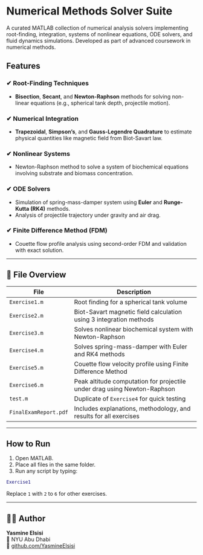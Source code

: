 # Numerical Methods Solver Suite

A curated MATLAB collection of numerical analysis solvers implementing root-finding, integration, systems of nonlinear equations, ODE solvers, and fluid dynamics simulations. Developed as part of advanced coursework in numerical methods.

##  Features

### ✔ Root-Finding Techniques
- **Bisection**, **Secant**, and **Newton-Raphson** methods for solving non-linear equations (e.g., spherical tank depth, projectile motion).

### ✔ Numerical Integration
- **Trapezoidal**, **Simpson’s**, and **Gauss-Legendre Quadrature** to estimate physical quantities like magnetic field from Biot-Savart law.

### ✔ Nonlinear Systems
- Newton-Raphson method to solve a system of biochemical equations involving substrate and biomass concentration.

### ✔ ODE Solvers
- Simulation of spring-mass-damper system using **Euler** and **Runge-Kutta (RK4)** methods.
- Analysis of projectile trajectory under gravity and air drag.

### ✔ Finite Difference Method (FDM)
- Couette flow profile analysis using second-order FDM and validation with exact solution.

---

## 📁 File Overview

| File             | Description                                                         |
|------------------|---------------------------------------------------------------------|
| `Exercise1.m`    | Root finding for a spherical tank volume                           |
| `Exercise2.m`    | Biot-Savart magnetic field calculation using 3 integration methods  |
| `Exercise3.m`    | Solves nonlinear biochemical system with Newton-Raphson            |
| `Exercise4.m`    | Solves spring-mass-damper with Euler and RK4 methods               |
| `Exercise5.m`    | Couette flow velocity profile using Finite Difference Method        |
| `Exercise6.m`    | Peak altitude computation for projectile under drag using Newton-Raphson |
| `test.m`         | Duplicate of `Exercise4` for quick testing                          |
| `FinalExamReport.pdf` | Includes explanations, methodology, and results for all exercises |

---

##  How to Run

1. Open MATLAB.
2. Place all files in the same folder.
3. Run any script by typing:

```matlab
Exercise1
```

Replace `1` with `2` to `6` for other exercises.

---

## 👩‍💻 Author

**Yasmine Elsisi**  
📍 NYU Abu Dhabi  
🔗 [github.com/YasmineElsisi](https://github.com/YasmineElsisi)
